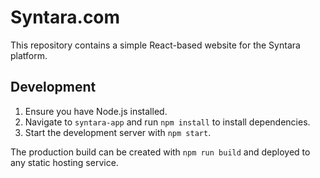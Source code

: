 # Syntara.com

This repository contains a simple React-based website for the Syntara platform.

## Development

1. Ensure you have Node.js installed.
2. Navigate to `syntara-app` and run `npm install` to install dependencies.
3. Start the development server with `npm start`.

The production build can be created with `npm run build` and deployed to any
static hosting service.
